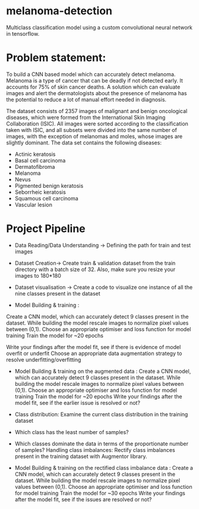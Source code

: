 # melanoma-detection
Multiclass classification model using a custom convolutional neural network in tensorflow. 


# Problem statement: 

To build a CNN based model which can accurately detect melanoma. Melanoma is a type of cancer that can be deadly if not detected early. It accounts for 75% of skin cancer deaths. A solution which can evaluate images and alert the dermatologists about the presence of melanoma has the potential to reduce a lot of manual effort needed in diagnosis.

The dataset consists of 2357 images of malignant and benign oncological diseases, which were formed from the International Skin Imaging Collaboration (ISIC). All images were sorted according to the classification taken with ISIC, and all subsets were divided into the same number of images, with the exception of melanomas and moles, whose images are slightly dominant.
The data set contains the following diseases:

 - Actinic keratosis
- Basal cell carcinoma
- Dermatofibroma
- Melanoma
 - Nevus
- Pigmented benign keratosis
- Seborrheic keratosis
- Squamous cell carcinoma
- Vascular lesion


# Project Pipeline
- Data Reading/Data Understanding → Defining the path for train and test images 

- Dataset Creation→ Create train & validation dataset from the train directory with a batch size of 32. Also, make sure you resize your images to 180*180

- Dataset visualisation → Create a code to visualize one instance of all the nine classes present in the dataset 

- Model Building & training : 

Create a CNN model, which can accurately detect 9 classes present in the dataset. While building the model rescale images to normalize pixel values between (0,1).
Choose an appropriate optimiser and loss function for model training
Train the model for ~20 epochs

Write your findings after the model fit, see if there is evidence of model overfit or underfit
Choose an appropriate data augmentation strategy to resolve underfitting/overfitting 

- Model Building & training on the augmented data :
Create a CNN model, which can accurately detect 9 classes present in the dataset. While building the model rescale images to normalize pixel values between (0,1).
Choose an appropriate optimiser and loss function for model training
Train the model for ~20 epochs
Write your findings after the model fit, see if the earlier issue is resolved or not?

- Class distribution: Examine the current class distribution in the training dataset 
- Which class has the least number of samples?
- Which classes dominate the data in terms of the proportionate number of samples?
Handling class imbalances: Rectify class imbalances present in the training dataset with Augmentor library.

- Model Building & training on the rectified class imbalance data :
Create a CNN model, which can accurately detect 9 classes present in the dataset. While building the model rescale images to normalize pixel values between (0,1).
Choose an appropriate optimiser and loss function for model training
Train the model for ~30 epochs
Write your findings after the model fit, see if the issues are resolved or not?
